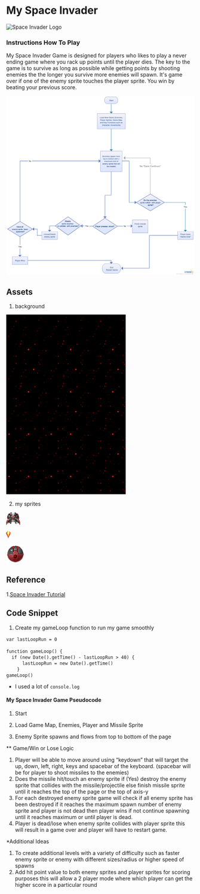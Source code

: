 #  My Space Invader
![Space Invader Logo](https://nebula.wsimg.com/obj/QzRGNkYxNkJERTM0M0M0MDdCMzM6YWYxNzQ2ZGRmMmVkZWFiMmY2ZDVlZjQwMzgwNTY4ZTU6Ojo6OjA=)

### Instructions How To Play

  My Space Invader Game is designed for players who likes to play a never ending game where you rack up points until the player dies. The key to the game is to survive as long as possible while getting points by shooting enemies the the longer you survive more enemies will spawn. It's game over if one of the enemy sprite touches the player sprite. You win by beating your previous score.

![Space Invader Flowchart](/assets/img/spaceinvaderflowchart.jpg)


## Assets

1. background

  ![My Background](/assets/img/bg2.png)

2. my sprites

  ![My Player](/assets/img/ship.png)

  ![My Laser](/assets/img/bullet.png)

  ![Enemy](/assets/img/enemy1.png)


## Reference

1.[Space Invader Tutorial](https://sites.google.com/site/wecanprogramcom/html-and-javascript/web-development-level2/lesson-1-setting-up-the-first-sprite)

## Code Snippet

1. Create my gameLoop function to run my game smoothly

```
var lastLoopRun = 0

function gameLoop() {
  if (new Date().getTime() - lastLoopRun > 40) {
      lastLoopRun = new Date().getTime()
    }
gameLoop()
```
* I used a lot of `console.log`


#### My Space Invader Game Pseudocode

1. Start

2. Load Game Map, Enemies, Player and Missile Sprite

3. Enemy Sprite spawns and flows from top to bottom of the page


** Game/Win or Lose Logic
1.	Player will be able to move around using “keydown” that will target the up, down, left, right, keys and spacebar of the keyboard. (spacebar will be for player to shoot missiles to the enemies)
2.	Does the missile hit/touch an enemy sprite if (Yes) destroy the enemy sprite that collides with the missile/projectile else finish missile sprite until it reaches the top of the page or the top of axis-y
3.	For each destroyed enemy sprite game will check if all enemy sprite has been destroyed if it reaches the maximum spawn number of enemy sprite and player is not dead then player wins if not continue spawning until it reaches maximum or until player is dead.
4.	Player is dead/lose when enemy sprite collides with player sprite this will result in a game over and player will have to restart game.



*Additional Ideas
1. To create additional levels with a variety of difficulty such as faster enemy sprite or enemy with different sizes/radius or higher speed of spawns
2. Add hit point value to both enemy sprites and player sprites for scoring purposes this will allow a 2 player mode where which player can get the higher score in a particular round
